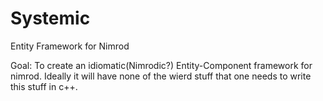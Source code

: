 Systemic
========

Entity Framework for Nimrod

Goal: To create an idiomatic(Nimrodic?) Entity-Component framework for nimrod. 
Ideally it will have none of the wierd stuff that one needs to write this stuff
in c++.
